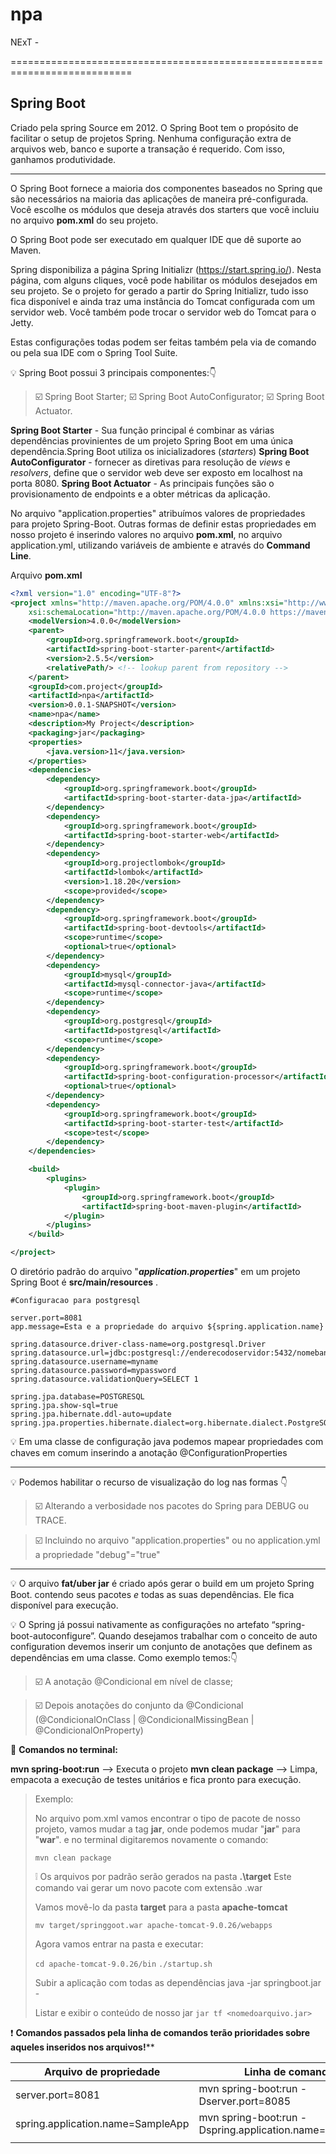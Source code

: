 # npa
NExT - 

===========================================================================

## Spring Boot

Criado pela spring Source em 2012. O Spring Boot tem o propósito de facilitar o setup de projetos Spring. Nenhuma configuração extra de arquivos web, banco e suporte a transação é requerido. Com isso, ganhamos produtividade.

-------------------------------------------------------------

O Spring Boot fornece a maioria dos componentes baseados no Spring que são necessários na maioria das  aplicações de maneira pré-configurada. Você escolhe os módulos que deseja através dos starters  que você incluiu no arquivo  **pom.xml** do seu projeto. 

O Spring Boot pode ser executado em qualquer IDE que dê suporte ao Maven.

Spring disponibiliza a página Spring Initializr (https://start.spring.io/). Nesta página, com alguns cliques, você pode habilitar os módulos desejados em seu projeto.
Se o projeto for gerado a partir do Spring Initializr, tudo isso fica disponível e ainda traz uma instância do Tomcat configurada com um servidor web. Você também pode trocar o servidor web do Tomcat para o Jetty.

Estas configurações todas podem ser feitas também  pela via de comando ou pela sua IDE com o Spring Tool Suite.

:bulb: Spring Boot possui 3 principais componentes::point_down: 

> :ballot_box_with_check: Spring Boot Starter;
> :ballot_box_with_check: Spring Boot AutoConfigurator;
> :ballot_box_with_check: Spring Boot Actuator.

**Spring Boot Starter** - Sua função principal é combinar as várias dependências provinientes de um projeto Spring Boot em uma única dependência.Spring Boot utiliza os inicializadores (*starters*)
**Spring Boot AutoConfigurator** - fornecer as diretivas para resolução de *views* e *resolvers*, define que o servidor web deve ser exposto em localhost na porta 8080.
**Spring Boot Actuator** - As principais funções são o provisionamento de endpoints e a obter métricas da aplicação.

No arquivo "application.properties" atribuímos valores de propriedades para projeto Spring-Boot. 
Outras formas de definir estas propriedades em nosso projeto é  inserindo valores no arquivo **pom.xml**, no arquivo application.yml, utilizando variáveis de ambiente e através do **Command Line**.

Arquivo **pom.xml**

~~~xml
<?xml version="1.0" encoding="UTF-8"?>
<project xmlns="http://maven.apache.org/POM/4.0.0" xmlns:xsi="http://www.w3.org/2001/XMLSchema-instance"
	xsi:schemaLocation="http://maven.apache.org/POM/4.0.0 https://maven.apache.org/xsd/maven-4.0.0.xsd">
	<modelVersion>4.0.0</modelVersion>
	<parent>
		<groupId>org.springframework.boot</groupId>
		<artifactId>spring-boot-starter-parent</artifactId>
		<version>2.5.5</version>
		<relativePath/> <!-- lookup parent from repository -->
	</parent>
	<groupId>com.project</groupId>
	<artifactId>npa</artifactId>
	<version>0.0.1-SNAPSHOT</version>
	<name>npa</name>
	<description>My Project</description>
	<packaging>jar</packaging>
	<properties>
		<java.version>11</java.version>
	</properties>
	<dependencies>
		<dependency>
			<groupId>org.springframework.boot</groupId>
			<artifactId>spring-boot-starter-data-jpa</artifactId>
		</dependency>
		<dependency>
			<groupId>org.springframework.boot</groupId>
			<artifactId>spring-boot-starter-web</artifactId>
		</dependency>
		<dependency>
			<groupId>org.projectlombok</groupId>
			<artifactId>lombok</artifactId>
			<version>1.18.20</version>
			<scope>provided</scope>
		</dependency>
		<dependency>
			<groupId>org.springframework.boot</groupId>
			<artifactId>spring-boot-devtools</artifactId>
			<scope>runtime</scope>
			<optional>true</optional>
		</dependency>
		<dependency>
			<groupId>mysql</groupId>
			<artifactId>mysql-connector-java</artifactId>
			<scope>runtime</scope>
		</dependency>
		<dependency>
			<groupId>org.postgresql</groupId>
			<artifactId>postgresql</artifactId>
			<scope>runtime</scope>
		</dependency>
		<dependency>
			<groupId>org.springframework.boot</groupId>
			<artifactId>spring-boot-configuration-processor</artifactId>
			<optional>true</optional>
		</dependency>
		<dependency>
			<groupId>org.springframework.boot</groupId>
			<artifactId>spring-boot-starter-test</artifactId>
			<scope>test</scope>
		</dependency>
	</dependencies>

	<build>
		<plugins>
			<plugin>
				<groupId>org.springframework.boot</groupId>
				<artifactId>spring-boot-maven-plugin</artifactId>
			</plugin>
		</plugins>
	</build>

</project>
~~~

O diretório padrão do arquivo "***application.properties***"  em um projeto Spring Boot é  **src/main/resources** .

~~~
#Configuracao para postgresql

server.port=8081
app.message=Esta e a propriedade do arquivo ${spring.application.name}

spring.datasource.driver-class-name=org.postgresql.Driver
spring.datasource.url=jdbc:postgresql://enderecodoservidor:5432/nomebanco
spring.datasource.username=myname
spring.datasource.password=mypassword
spring.datasource.validationQuery=SELECT 1

spring.jpa.database=POSTGRESQL
spring.jpa.show-sql=true
spring.jpa.hibernate.ddl-auto=update
spring.jpa.properties.hibernate.dialect=org.hibernate.dialect.PostgreSQLDialect
~~~



:bulb: Em uma classe de configuração java podemos mapear propriedades com chaves em comum inserindo a anotação @ConfigurationProperties

--------------------------------------------------------------------------

:bulb: Podemos habilitar o recurso de visualização do log nas formas :point_down:

> :ballot_box_with_check: Alterando a verbosidade nos pacotes do Spring para DEBUG ou TRACE.

> :ballot_box_with_check: Incluindo no arquivo "application.properties"  ou no application.yml a propriedade "debug"="true"

----------------------------------------------------------------------------

:bulb: O arquivo **fat/uber jar** é criado após gerar o build em um projeto Spring Boot. contendo seus pacotes *e* todas as suas dependências. Ele fica disponível para execução.

:bulb: O Spring já possui nativamente as configurações no artefato “spring-boot-autoconfigure”.
Quando desejamos trabalhar com o conceito de auto configuration devemos inserir um conjunto de anotações que definem as dependências em uma classe. Como exemplo temos::point_down: 

> :ballot_box_with_check: A anotação @Condicional em nível de classe;

> :ballot_box_with_check: Depois anotações do conjunto da @Condicional (@CondicionalOnClass | @CondicionalMissingBean | @CondicionalOnProperty)

:vertical_traffic_light: **Comandos no terminal:** 

 **mvn spring-boot:run** --> Executa o projeto
 **mvn clean package**  --> Limpa, empacota a execução de testes unitários e fica pronto para execução.
> Exemplo:
>
> No arquivo pom.xml vamos encontrar o tipo de pacote de nosso projeto, vamos mudar a tag **<packaging>jar</packaging>**, onde podemos mudar "**jar**" para "**war**".
> e no terminal digitaremos novamente o comando:
>
>   `mvn clean package`
>
> :grey_exclamation: Os arquivos por padrão serão gerados na pasta **.\target**
> Este comando vai gerar um novo pacote com extensão .war
>
> Vamos movê-lo da pasta **target** para a pasta **apache-tomcat**
>
>  `mv target/springgoot.war apache-tomcat-9.0.26/webapps`
>
> Agora vamos entrar na pasta e executar:
>
> `cd apache-tomcat-9.0.26/bin`
> `./startup.sh` 
>
> Subir a aplicação com todas as dependências
> java -jar springboot.jar  - 
>
> Listar e exibir o conteúdo de nosso jar
> `jar tf <nomedoarquivo.jar>`

:exclamation: **Comandos passados pela linha de comandos terão prioridades sobre aqueles inseridos nos arquivos!****

| Arquivo de propriedade            | Linha de comando                                        |
| --------------------------------- | ------------------------------------------------------- |
| server.port=8081                  | mvn spring-boot:run -Dserver.port=8085                  |
| spring.application.name=SampleApp | mvn spring-boot:run -Dspring.application.name=SampleApp |
|                                   |                                                         |

 
